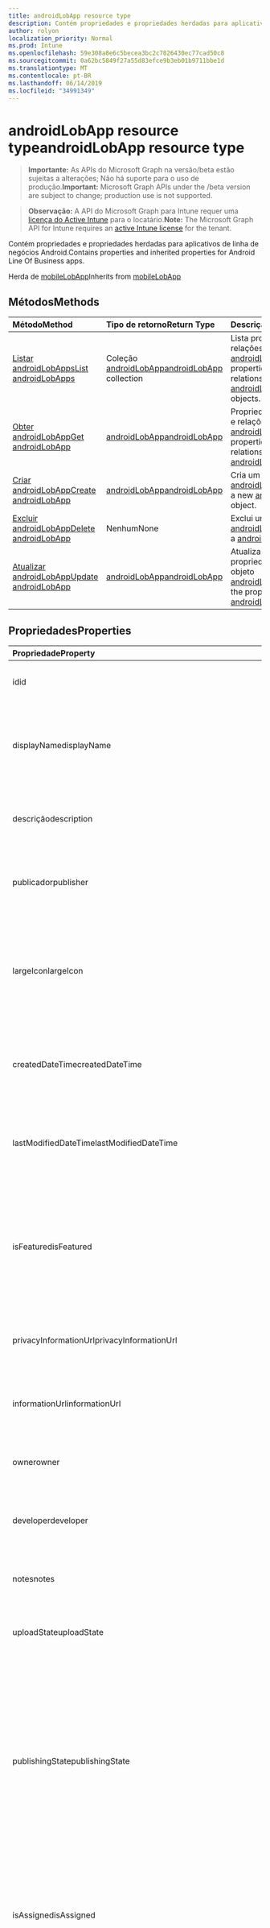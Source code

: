 ```yaml
---
title: androidLobApp resource type
description: Contém propriedades e propriedades herdadas para aplicativos de linha de negócios Android.
author: rolyon
localization_priority: Normal
ms.prod: Intune
ms.openlocfilehash: 59e308a8e6c5becea3bc2c7826430ec77cad50c8
ms.sourcegitcommit: 0a62bc5849f27a55d83efce9b3eb01b9711bbe1d
ms.translationtype: MT
ms.contentlocale: pt-BR
ms.lasthandoff: 06/14/2019
ms.locfileid: "34991349"
---
```

# <a name="androidlobapp-resource-type"></a><span data-ttu-id="ac9b6-103">androidLobApp resource type</span><span class="sxs-lookup"><span data-stu-id="ac9b6-103">androidLobApp resource type</span></span>

> <span data-ttu-id="ac9b6-104">**Importante:** As APIs do Microsoft Graph na versão/beta estão sujeitas a alterações; Não há suporte para o uso de produção.</span><span class="sxs-lookup"><span data-stu-id="ac9b6-104">**Important:** Microsoft Graph APIs under the /beta version are subject to change; production use is not supported.</span></span>

> <span data-ttu-id="ac9b6-105">**Observação:** A API do Microsoft Graph para Intune requer uma [licença do Active Intune](https://go.microsoft.com/fwlink/?linkid=839381) para o locatário.</span><span class="sxs-lookup"><span data-stu-id="ac9b6-105">**Note:** The Microsoft Graph API for Intune requires an [active Intune license](https://go.microsoft.com/fwlink/?linkid=839381) for the tenant.</span></span>

<span data-ttu-id="ac9b6-106">Contém propriedades e propriedades herdadas para aplicativos de linha de negócios Android.</span><span class="sxs-lookup"><span data-stu-id="ac9b6-106">Contains properties and inherited properties for Android Line Of Business apps.</span></span>


<span data-ttu-id="ac9b6-107">Herda de [mobileLobApp](../resources/intune-apps-mobilelobapp.md)</span><span class="sxs-lookup"><span data-stu-id="ac9b6-107">Inherits from [mobileLobApp](../resources/intune-apps-mobilelobapp.md)</span></span>

## <a name="methods"></a><span data-ttu-id="ac9b6-108">Métodos</span><span class="sxs-lookup"><span data-stu-id="ac9b6-108">Methods</span></span>
|<span data-ttu-id="ac9b6-109">Método</span><span class="sxs-lookup"><span data-stu-id="ac9b6-109">Method</span></span>|<span data-ttu-id="ac9b6-110">Tipo de retorno</span><span class="sxs-lookup"><span data-stu-id="ac9b6-110">Return Type</span></span>|<span data-ttu-id="ac9b6-111">Descrição</span><span class="sxs-lookup"><span data-stu-id="ac9b6-111">Description</span></span>|
|:---|:---|:---|
|[<span data-ttu-id="ac9b6-112">Listar androidLobApps</span><span class="sxs-lookup"><span data-stu-id="ac9b6-112">List androidLobApps</span></span>](../api/intune-apps-androidlobapp-list.md)|<span data-ttu-id="ac9b6-113">Coleção [androidLobApp](../resources/intune-apps-androidlobapp.md)</span><span class="sxs-lookup"><span data-stu-id="ac9b6-113">[androidLobApp](../resources/intune-apps-androidlobapp.md) collection</span></span>|<span data-ttu-id="ac9b6-114">Lista propriedades e relações dos objetos [androidLobApp](../resources/intune-apps-androidlobapp.md).</span><span class="sxs-lookup"><span data-stu-id="ac9b6-114">List properties and relationships of the [androidLobApp](../resources/intune-apps-androidlobapp.md) objects.</span></span>|
|[<span data-ttu-id="ac9b6-115">Obter androidLobApp</span><span class="sxs-lookup"><span data-stu-id="ac9b6-115">Get androidLobApp</span></span>](../api/intune-apps-androidlobapp-get.md)|[<span data-ttu-id="ac9b6-116">androidLobApp</span><span class="sxs-lookup"><span data-stu-id="ac9b6-116">androidLobApp</span></span>](../resources/intune-apps-androidlobapp.md)|<span data-ttu-id="ac9b6-117">Propriedades de leitura e relações do objeto [androidLobApp](../resources/intune-apps-androidlobapp.md).</span><span class="sxs-lookup"><span data-stu-id="ac9b6-117">Read properties and relationships of the [androidLobApp](../resources/intune-apps-androidlobapp.md) object.</span></span>|
|[<span data-ttu-id="ac9b6-118">Criar androidLobApp</span><span class="sxs-lookup"><span data-stu-id="ac9b6-118">Create androidLobApp</span></span>](../api/intune-apps-androidlobapp-create.md)|[<span data-ttu-id="ac9b6-119">androidLobApp</span><span class="sxs-lookup"><span data-stu-id="ac9b6-119">androidLobApp</span></span>](../resources/intune-apps-androidlobapp.md)|<span data-ttu-id="ac9b6-120">Cria um novo objeto [androidLobApp](../resources/intune-apps-androidlobapp.md).</span><span class="sxs-lookup"><span data-stu-id="ac9b6-120">Create a new [androidLobApp](../resources/intune-apps-androidlobapp.md) object.</span></span>|
|[<span data-ttu-id="ac9b6-121">Excluir androidLobApp</span><span class="sxs-lookup"><span data-stu-id="ac9b6-121">Delete androidLobApp</span></span>](../api/intune-apps-androidlobapp-delete.md)|<span data-ttu-id="ac9b6-122">Nenhum</span><span class="sxs-lookup"><span data-stu-id="ac9b6-122">None</span></span>|<span data-ttu-id="ac9b6-123">Exclui um [androidLobApp](../resources/intune-apps-androidlobapp.md).</span><span class="sxs-lookup"><span data-stu-id="ac9b6-123">Deletes a [androidLobApp](../resources/intune-apps-androidlobapp.md).</span></span>|
|[<span data-ttu-id="ac9b6-124">Atualizar androidLobApp</span><span class="sxs-lookup"><span data-stu-id="ac9b6-124">Update androidLobApp</span></span>](../api/intune-apps-androidlobapp-update.md)|[<span data-ttu-id="ac9b6-125">androidLobApp</span><span class="sxs-lookup"><span data-stu-id="ac9b6-125">androidLobApp</span></span>](../resources/intune-apps-androidlobapp.md)|<span data-ttu-id="ac9b6-126">Atualiza as propriedades de um objeto [androidLobApp](../resources/intune-apps-androidlobapp.md).</span><span class="sxs-lookup"><span data-stu-id="ac9b6-126">Update the properties of a [androidLobApp](../resources/intune-apps-androidlobapp.md) object.</span></span>|

## <a name="properties"></a><span data-ttu-id="ac9b6-127">Propriedades</span><span class="sxs-lookup"><span data-stu-id="ac9b6-127">Properties</span></span>
|<span data-ttu-id="ac9b6-128">Propriedade</span><span class="sxs-lookup"><span data-stu-id="ac9b6-128">Property</span></span>|<span data-ttu-id="ac9b6-129">Tipo</span><span class="sxs-lookup"><span data-stu-id="ac9b6-129">Type</span></span>|<span data-ttu-id="ac9b6-130">Descrição</span><span class="sxs-lookup"><span data-stu-id="ac9b6-130">Description</span></span>|
|:---|:---|:---|
|<span data-ttu-id="ac9b6-131">id</span><span class="sxs-lookup"><span data-stu-id="ac9b6-131">id</span></span>|<span data-ttu-id="ac9b6-132">String</span><span class="sxs-lookup"><span data-stu-id="ac9b6-132">String</span></span>|<span data-ttu-id="ac9b6-133">Chave da entidade.</span><span class="sxs-lookup"><span data-stu-id="ac9b6-133">Key of the entity.</span></span> <span data-ttu-id="ac9b6-134">Herdado de [mobileApp](../resources/intune-apps-mobileapp.md)</span><span class="sxs-lookup"><span data-stu-id="ac9b6-134">Inherited from [mobileApp](../resources/intune-apps-mobileapp.md)</span></span>|
|<span data-ttu-id="ac9b6-135">displayName</span><span class="sxs-lookup"><span data-stu-id="ac9b6-135">displayName</span></span>|<span data-ttu-id="ac9b6-136">String</span><span class="sxs-lookup"><span data-stu-id="ac9b6-136">String</span></span>|<span data-ttu-id="ac9b6-137">O título do aplicativo importado ou definido pelo administrador.</span><span class="sxs-lookup"><span data-stu-id="ac9b6-137">The admin provided or imported title of the app.</span></span> <span data-ttu-id="ac9b6-138">Herdado de [mobileApp](../resources/intune-apps-mobileapp.md)</span><span class="sxs-lookup"><span data-stu-id="ac9b6-138">Inherited from [mobileApp](../resources/intune-apps-mobileapp.md)</span></span>|
|<span data-ttu-id="ac9b6-139">descrição</span><span class="sxs-lookup"><span data-stu-id="ac9b6-139">description</span></span>|<span data-ttu-id="ac9b6-140">String</span><span class="sxs-lookup"><span data-stu-id="ac9b6-140">String</span></span>|<span data-ttu-id="ac9b6-141">A descrição do aplicativo.</span><span class="sxs-lookup"><span data-stu-id="ac9b6-141">The description of the app.</span></span> <span data-ttu-id="ac9b6-142">Herdado de [mobileApp](../resources/intune-apps-mobileapp.md)</span><span class="sxs-lookup"><span data-stu-id="ac9b6-142">Inherited from [mobileApp](../resources/intune-apps-mobileapp.md)</span></span>|
|<span data-ttu-id="ac9b6-143">publicador</span><span class="sxs-lookup"><span data-stu-id="ac9b6-143">publisher</span></span>|<span data-ttu-id="ac9b6-144">String</span><span class="sxs-lookup"><span data-stu-id="ac9b6-144">String</span></span>|<span data-ttu-id="ac9b6-145">O publicador do aplicativo.</span><span class="sxs-lookup"><span data-stu-id="ac9b6-145">The publisher of the app.</span></span> <span data-ttu-id="ac9b6-146">Herdado de [mobileApp](../resources/intune-apps-mobileapp.md)</span><span class="sxs-lookup"><span data-stu-id="ac9b6-146">Inherited from [mobileApp](../resources/intune-apps-mobileapp.md)</span></span>|
|<span data-ttu-id="ac9b6-147">largeIcon</span><span class="sxs-lookup"><span data-stu-id="ac9b6-147">largeIcon</span></span>|[<span data-ttu-id="ac9b6-148">mimeContent</span><span class="sxs-lookup"><span data-stu-id="ac9b6-148">mimeContent</span></span>](../resources/intune-shared-mimecontent.md)|<span data-ttu-id="ac9b6-149">O ícone grande, a ser exibido nos detalhes do aplicativo e usado para o carregamento do ícone.</span><span class="sxs-lookup"><span data-stu-id="ac9b6-149">The large icon, to be displayed in the app details and used for upload of the icon.</span></span> <span data-ttu-id="ac9b6-150">Herdado de [mobileApp](../resources/intune-apps-mobileapp.md)</span><span class="sxs-lookup"><span data-stu-id="ac9b6-150">Inherited from [mobileApp](../resources/intune-apps-mobileapp.md)</span></span>|
|<span data-ttu-id="ac9b6-151">createdDateTime</span><span class="sxs-lookup"><span data-stu-id="ac9b6-151">createdDateTime</span></span>|<span data-ttu-id="ac9b6-152">DateTimeOffset</span><span class="sxs-lookup"><span data-stu-id="ac9b6-152">DateTimeOffset</span></span>|<span data-ttu-id="ac9b6-153">A data e a hora da criação do aplicativo.</span><span class="sxs-lookup"><span data-stu-id="ac9b6-153">The date and time the app was created.</span></span> <span data-ttu-id="ac9b6-154">Herdado de [mobileApp](../resources/intune-apps-mobileapp.md)</span><span class="sxs-lookup"><span data-stu-id="ac9b6-154">Inherited from [mobileApp](../resources/intune-apps-mobileapp.md)</span></span>|
|<span data-ttu-id="ac9b6-155">lastModifiedDateTime</span><span class="sxs-lookup"><span data-stu-id="ac9b6-155">lastModifiedDateTime</span></span>|<span data-ttu-id="ac9b6-156">DateTimeOffset</span><span class="sxs-lookup"><span data-stu-id="ac9b6-156">DateTimeOffset</span></span>|<span data-ttu-id="ac9b6-157">A data e a hora que o aplicativo foi modificado pela última vez.</span><span class="sxs-lookup"><span data-stu-id="ac9b6-157">The date and time the app was last modified.</span></span> <span data-ttu-id="ac9b6-158">Herdado de [mobileApp](../resources/intune-apps-mobileapp.md)</span><span class="sxs-lookup"><span data-stu-id="ac9b6-158">Inherited from [mobileApp](../resources/intune-apps-mobileapp.md)</span></span>|
|<span data-ttu-id="ac9b6-159">isFeatured</span><span class="sxs-lookup"><span data-stu-id="ac9b6-159">isFeatured</span></span>|<span data-ttu-id="ac9b6-160">Boolean</span><span class="sxs-lookup"><span data-stu-id="ac9b6-160">Boolean</span></span>|<span data-ttu-id="ac9b6-161">O valor que indica se o aplicativo está marcado como em destaque pelo administrador. Herdado de [mobileApp](../resources/intune-apps-mobileapp.md)</span><span class="sxs-lookup"><span data-stu-id="ac9b6-161">The value indicating whether the app is marked as featured by the admin. Inherited from [mobileApp](../resources/intune-apps-mobileapp.md)</span></span>|
|<span data-ttu-id="ac9b6-162">privacyInformationUrl</span><span class="sxs-lookup"><span data-stu-id="ac9b6-162">privacyInformationUrl</span></span>|<span data-ttu-id="ac9b6-163">String</span><span class="sxs-lookup"><span data-stu-id="ac9b6-163">String</span></span>|<span data-ttu-id="ac9b6-164">A URL da declaração de privacidade.</span><span class="sxs-lookup"><span data-stu-id="ac9b6-164">The privacy statement Url.</span></span> <span data-ttu-id="ac9b6-165">Herdado de [mobileApp](../resources/intune-apps-mobileapp.md)</span><span class="sxs-lookup"><span data-stu-id="ac9b6-165">Inherited from [mobileApp](../resources/intune-apps-mobileapp.md)</span></span>|
|<span data-ttu-id="ac9b6-166">informationUrl</span><span class="sxs-lookup"><span data-stu-id="ac9b6-166">informationUrl</span></span>|<span data-ttu-id="ac9b6-167">String</span><span class="sxs-lookup"><span data-stu-id="ac9b6-167">String</span></span>|<span data-ttu-id="ac9b6-168">A URL de informações adicionais.</span><span class="sxs-lookup"><span data-stu-id="ac9b6-168">The more information Url.</span></span> <span data-ttu-id="ac9b6-169">Herdado de [mobileApp](../resources/intune-apps-mobileapp.md)</span><span class="sxs-lookup"><span data-stu-id="ac9b6-169">Inherited from [mobileApp](../resources/intune-apps-mobileapp.md)</span></span>|
|<span data-ttu-id="ac9b6-170">owner</span><span class="sxs-lookup"><span data-stu-id="ac9b6-170">owner</span></span>|<span data-ttu-id="ac9b6-171">String</span><span class="sxs-lookup"><span data-stu-id="ac9b6-171">String</span></span>|<span data-ttu-id="ac9b6-172">O proprietário do conteúdo.</span><span class="sxs-lookup"><span data-stu-id="ac9b6-172">The owner of the app.</span></span> <span data-ttu-id="ac9b6-173">Herdado de [mobileApp](../resources/intune-apps-mobileapp.md)</span><span class="sxs-lookup"><span data-stu-id="ac9b6-173">Inherited from [mobileApp](../resources/intune-apps-mobileapp.md)</span></span>|
|<span data-ttu-id="ac9b6-174">developer</span><span class="sxs-lookup"><span data-stu-id="ac9b6-174">developer</span></span>|<span data-ttu-id="ac9b6-175">String</span><span class="sxs-lookup"><span data-stu-id="ac9b6-175">String</span></span>|<span data-ttu-id="ac9b6-176">O desenvolvedor do aplicativo.</span><span class="sxs-lookup"><span data-stu-id="ac9b6-176">The developer of the app.</span></span> <span data-ttu-id="ac9b6-177">Herdado de [mobileApp](../resources/intune-apps-mobileapp.md)</span><span class="sxs-lookup"><span data-stu-id="ac9b6-177">Inherited from [mobileApp](../resources/intune-apps-mobileapp.md)</span></span>|
|<span data-ttu-id="ac9b6-178">notes</span><span class="sxs-lookup"><span data-stu-id="ac9b6-178">notes</span></span>|<span data-ttu-id="ac9b6-179">String</span><span class="sxs-lookup"><span data-stu-id="ac9b6-179">String</span></span>|<span data-ttu-id="ac9b6-180">Anotações do aplicativo.</span><span class="sxs-lookup"><span data-stu-id="ac9b6-180">Notes for the app.</span></span> <span data-ttu-id="ac9b6-181">Herdado de [mobileApp](../resources/intune-apps-mobileapp.md)</span><span class="sxs-lookup"><span data-stu-id="ac9b6-181">Inherited from [mobileApp](../resources/intune-apps-mobileapp.md)</span></span>|
|<span data-ttu-id="ac9b6-182">uploadState</span><span class="sxs-lookup"><span data-stu-id="ac9b6-182">uploadState</span></span>|<span data-ttu-id="ac9b6-183">Int32</span><span class="sxs-lookup"><span data-stu-id="ac9b6-183">Int32</span></span>|<span data-ttu-id="ac9b6-184">O estado de upload.</span><span class="sxs-lookup"><span data-stu-id="ac9b6-184">The upload state.</span></span> <span data-ttu-id="ac9b6-185">Herdado de [mobileApp](../resources/intune-apps-mobileapp.md)</span><span class="sxs-lookup"><span data-stu-id="ac9b6-185">Inherited from [mobileApp](../resources/intune-apps-mobileapp.md)</span></span>|
|<span data-ttu-id="ac9b6-186">publishingState</span><span class="sxs-lookup"><span data-stu-id="ac9b6-186">publishingState</span></span>|[<span data-ttu-id="ac9b6-187">mobileAppPublishingState</span><span class="sxs-lookup"><span data-stu-id="ac9b6-187">mobileAppPublishingState</span></span>](../resources/intune-apps-mobileapppublishingstate.md)|<span data-ttu-id="ac9b6-188">O estado de publicação do aplicativo.</span><span class="sxs-lookup"><span data-stu-id="ac9b6-188">The publishing state for the app.</span></span> <span data-ttu-id="ac9b6-189">O aplicativo não pode ser assinado, a menos que ele seja publicado.</span><span class="sxs-lookup"><span data-stu-id="ac9b6-189">The app cannot be assigned unless the app is published.</span></span> <span data-ttu-id="ac9b6-190">Herdado de [mobileApp](../resources/intune-apps-mobileapp.md).</span><span class="sxs-lookup"><span data-stu-id="ac9b6-190">Inherited from [mobileApp](../resources/intune-apps-mobileapp.md).</span></span> <span data-ttu-id="ac9b6-191">Os valores possíveis são: `notPublished`, `processing`, `published`.</span><span class="sxs-lookup"><span data-stu-id="ac9b6-191">Possible values are: `notPublished`, `processing`, `published`.</span></span>|
|<span data-ttu-id="ac9b6-192">isAssigned</span><span class="sxs-lookup"><span data-stu-id="ac9b6-192">isAssigned</span></span>|<span data-ttu-id="ac9b6-193">Boolean</span><span class="sxs-lookup"><span data-stu-id="ac9b6-193">Boolean</span></span>|<span data-ttu-id="ac9b6-194">O valor que indica se o aplicativo é atribuído a pelo menos um grupo.</span><span class="sxs-lookup"><span data-stu-id="ac9b6-194">The value indicating whether the app is assigned to at least one group.</span></span> <span data-ttu-id="ac9b6-195">Herdado de [mobileApp](../resources/intune-apps-mobileapp.md)</span><span class="sxs-lookup"><span data-stu-id="ac9b6-195">Inherited from [mobileApp](../resources/intune-apps-mobileapp.md)</span></span>|
|<span data-ttu-id="ac9b6-196">roleScopeTagIds</span><span class="sxs-lookup"><span data-stu-id="ac9b6-196">roleScopeTagIds</span></span>|<span data-ttu-id="ac9b6-197">Coleção de cadeias de caracteres</span><span class="sxs-lookup"><span data-stu-id="ac9b6-197">String collection</span></span>|<span data-ttu-id="ac9b6-198">Lista de IDs de marca de escopo para este aplicativo móvel.</span><span class="sxs-lookup"><span data-stu-id="ac9b6-198">List of scope tag ids for this mobile app.</span></span> <span data-ttu-id="ac9b6-199">Herdado de [mobileApp](../resources/intune-apps-mobileapp.md)</span><span class="sxs-lookup"><span data-stu-id="ac9b6-199">Inherited from [mobileApp](../resources/intune-apps-mobileapp.md)</span></span>|
|<span data-ttu-id="ac9b6-200">dependentAppCount</span><span class="sxs-lookup"><span data-stu-id="ac9b6-200">dependentAppCount</span></span>|<span data-ttu-id="ac9b6-201">Int32</span><span class="sxs-lookup"><span data-stu-id="ac9b6-201">Int32</span></span>|<span data-ttu-id="ac9b6-202">O número total de dependências do aplicativo filho.</span><span class="sxs-lookup"><span data-stu-id="ac9b6-202">The total number of dependencies the child app has.</span></span> <span data-ttu-id="ac9b6-203">Herdado de [mobileApp](../resources/intune-apps-mobileapp.md)</span><span class="sxs-lookup"><span data-stu-id="ac9b6-203">Inherited from [mobileApp](../resources/intune-apps-mobileapp.md)</span></span>|
|<span data-ttu-id="ac9b6-204">committedContentVersion</span><span class="sxs-lookup"><span data-stu-id="ac9b6-204">committedContentVersion</span></span>|<span data-ttu-id="ac9b6-205">String</span><span class="sxs-lookup"><span data-stu-id="ac9b6-205">String</span></span>|<span data-ttu-id="ac9b6-206">A versão do conteúdo interno confirmado.</span><span class="sxs-lookup"><span data-stu-id="ac9b6-206">The internal committed content version.</span></span> <span data-ttu-id="ac9b6-207">Herdado de [mobileLobApp](../resources/intune-apps-mobilelobapp.md)</span><span class="sxs-lookup"><span data-stu-id="ac9b6-207">Inherited from [mobileLobApp](../resources/intune-apps-mobilelobapp.md)</span></span>|
|<span data-ttu-id="ac9b6-208">fileName</span><span class="sxs-lookup"><span data-stu-id="ac9b6-208">fileName</span></span>|<span data-ttu-id="ac9b6-209">String</span><span class="sxs-lookup"><span data-stu-id="ac9b6-209">String</span></span>|<span data-ttu-id="ac9b6-210">O nome do arquivo do aplicativo Lob principal.</span><span class="sxs-lookup"><span data-stu-id="ac9b6-210">The name of the main Lob application file.</span></span> <span data-ttu-id="ac9b6-211">Herdado de [mobileLobApp](../resources/intune-apps-mobilelobapp.md)</span><span class="sxs-lookup"><span data-stu-id="ac9b6-211">Inherited from [mobileLobApp](../resources/intune-apps-mobilelobapp.md)</span></span>|
|<span data-ttu-id="ac9b6-212">size</span><span class="sxs-lookup"><span data-stu-id="ac9b6-212">size</span></span>|<span data-ttu-id="ac9b6-213">Int64</span><span class="sxs-lookup"><span data-stu-id="ac9b6-213">Int64</span></span>|<span data-ttu-id="ac9b6-214">O tamanho total, incluindo todos os arquivos carregados.</span><span class="sxs-lookup"><span data-stu-id="ac9b6-214">The total size, including all uploaded files.</span></span> <span data-ttu-id="ac9b6-215">Herdado de [mobileLobApp](../resources/intune-apps-mobilelobapp.md)</span><span class="sxs-lookup"><span data-stu-id="ac9b6-215">Inherited from [mobileLobApp](../resources/intune-apps-mobilelobapp.md)</span></span>|
|<span data-ttu-id="ac9b6-216">packageId</span><span class="sxs-lookup"><span data-stu-id="ac9b6-216">packageId</span></span>|<span data-ttu-id="ac9b6-217">String</span><span class="sxs-lookup"><span data-stu-id="ac9b6-217">String</span></span>|<span data-ttu-id="ac9b6-218">O identificador do pacote.</span><span class="sxs-lookup"><span data-stu-id="ac9b6-218">The package identifier.</span></span>|
|<span data-ttu-id="ac9b6-219">identityName</span><span class="sxs-lookup"><span data-stu-id="ac9b6-219">identityName</span></span>|<span data-ttu-id="ac9b6-220">String</span><span class="sxs-lookup"><span data-stu-id="ac9b6-220">String</span></span>|<span data-ttu-id="ac9b6-221">O Nome da Identidade.</span><span class="sxs-lookup"><span data-stu-id="ac9b6-221">The Identity Name.</span></span>|
|<span data-ttu-id="ac9b6-222">minimumSupportedOperatingSystem</span><span class="sxs-lookup"><span data-stu-id="ac9b6-222">minimumSupportedOperatingSystem</span></span>|[<span data-ttu-id="ac9b6-223">androidMinimumOperatingSystem</span><span class="sxs-lookup"><span data-stu-id="ac9b6-223">androidMinimumOperatingSystem</span></span>](../resources/intune-apps-androidminimumoperatingsystem.md)|<span data-ttu-id="ac9b6-224">O valor do sistema de operacional mínimo aplicável.</span><span class="sxs-lookup"><span data-stu-id="ac9b6-224">The value for the minimum applicable operating system.</span></span>|
|<span data-ttu-id="ac9b6-225">versionName</span><span class="sxs-lookup"><span data-stu-id="ac9b6-225">versionName</span></span>|<span data-ttu-id="ac9b6-226">String</span><span class="sxs-lookup"><span data-stu-id="ac9b6-226">String</span></span>|<span data-ttu-id="ac9b6-227">O nome da versão do aplicativo de Linha de Negócios (LoB) Android.</span><span class="sxs-lookup"><span data-stu-id="ac9b6-227">The version name of Android Line of Business (LoB) app.</span></span>|
|<span data-ttu-id="ac9b6-228">versionCode</span><span class="sxs-lookup"><span data-stu-id="ac9b6-228">versionCode</span></span>|<span data-ttu-id="ac9b6-229">String</span><span class="sxs-lookup"><span data-stu-id="ac9b6-229">String</span></span>|<span data-ttu-id="ac9b6-230">O código da versão do aplicativo de Linha de Negócios (LoB) Android.</span><span class="sxs-lookup"><span data-stu-id="ac9b6-230">The version code of Android Line of Business (LoB) app.</span></span>|
|<span data-ttu-id="ac9b6-231">identityVersion</span><span class="sxs-lookup"><span data-stu-id="ac9b6-231">identityVersion</span></span>|<span data-ttu-id="ac9b6-232">String</span><span class="sxs-lookup"><span data-stu-id="ac9b6-232">String</span></span>|<span data-ttu-id="ac9b6-233">A versão da identidade.</span><span class="sxs-lookup"><span data-stu-id="ac9b6-233">The identity version.</span></span>|

## <a name="relationships"></a><span data-ttu-id="ac9b6-234">Relações</span><span class="sxs-lookup"><span data-stu-id="ac9b6-234">Relationships</span></span>
|<span data-ttu-id="ac9b6-235">Relação</span><span class="sxs-lookup"><span data-stu-id="ac9b6-235">Relationship</span></span>|<span data-ttu-id="ac9b6-236">Tipo</span><span class="sxs-lookup"><span data-stu-id="ac9b6-236">Type</span></span>|<span data-ttu-id="ac9b6-237">Descrição</span><span class="sxs-lookup"><span data-stu-id="ac9b6-237">Description</span></span>|
|:---|:---|:---|
|<span data-ttu-id="ac9b6-238">categories</span><span class="sxs-lookup"><span data-stu-id="ac9b6-238">categories</span></span>|<span data-ttu-id="ac9b6-239">Coleção [mobileAppCategory](../resources/intune-apps-mobileappcategory.md)</span><span class="sxs-lookup"><span data-stu-id="ac9b6-239">[mobileAppCategory](../resources/intune-apps-mobileappcategory.md) collection</span></span>|<span data-ttu-id="ac9b6-240">A lista de categorias para este aplicativo.</span><span class="sxs-lookup"><span data-stu-id="ac9b6-240">The list of categories for this app.</span></span> <span data-ttu-id="ac9b6-241">Herdado de [mobileApp](../resources/intune-apps-mobileapp.md)</span><span class="sxs-lookup"><span data-stu-id="ac9b6-241">Inherited from [mobileApp](../resources/intune-apps-mobileapp.md)</span></span>|
|<span data-ttu-id="ac9b6-242">assignments</span><span class="sxs-lookup"><span data-stu-id="ac9b6-242">assignments</span></span>|<span data-ttu-id="ac9b6-243">Coleção [mobileAppAssignment](../resources/intune-apps-mobileappassignment.md)</span><span class="sxs-lookup"><span data-stu-id="ac9b6-243">[mobileAppAssignment](../resources/intune-apps-mobileappassignment.md) collection</span></span>|<span data-ttu-id="ac9b6-244">A lista de atribuições de grupo para esse aplicativo móvel.</span><span class="sxs-lookup"><span data-stu-id="ac9b6-244">The list of group assignments for this mobile app.</span></span> <span data-ttu-id="ac9b6-245">Herdado de [mobileApp](../resources/intune-apps-mobileapp.md)</span><span class="sxs-lookup"><span data-stu-id="ac9b6-245">Inherited from [mobileApp](../resources/intune-apps-mobileapp.md)</span></span>|
|<span data-ttu-id="ac9b6-246">installSummary</span><span class="sxs-lookup"><span data-stu-id="ac9b6-246">installSummary</span></span>|[<span data-ttu-id="ac9b6-247">mobileAppInstallSummary</span><span class="sxs-lookup"><span data-stu-id="ac9b6-247">mobileAppInstallSummary</span></span>](../resources/intune-apps-mobileappinstallsummary.md)|<span data-ttu-id="ac9b6-248">Resumo de instalação do aplicativo móvel.</span><span class="sxs-lookup"><span data-stu-id="ac9b6-248">Mobile App Install Summary.</span></span> <span data-ttu-id="ac9b6-249">Herdado de [mobileApp](../resources/intune-apps-mobileapp.md)</span><span class="sxs-lookup"><span data-stu-id="ac9b6-249">Inherited from [mobileApp](../resources/intune-apps-mobileapp.md)</span></span>|
|<span data-ttu-id="ac9b6-250">deviceStatuses</span><span class="sxs-lookup"><span data-stu-id="ac9b6-250">deviceStatuses</span></span>|<span data-ttu-id="ac9b6-251">coleção [mobileAppInstallStatus](../resources/intune-apps-mobileappinstallstatus.md)</span><span class="sxs-lookup"><span data-stu-id="ac9b6-251">[mobileAppInstallStatus](../resources/intune-apps-mobileappinstallstatus.md) collection</span></span>|<span data-ttu-id="ac9b6-252">A lista de Estados de instalação para este aplicativo móvel.</span><span class="sxs-lookup"><span data-stu-id="ac9b6-252">The list of installation states for this mobile app.</span></span> <span data-ttu-id="ac9b6-253">Herdado de [mobileApp](../resources/intune-apps-mobileapp.md)</span><span class="sxs-lookup"><span data-stu-id="ac9b6-253">Inherited from [mobileApp](../resources/intune-apps-mobileapp.md)</span></span>|
|<span data-ttu-id="ac9b6-254">userStatuses</span><span class="sxs-lookup"><span data-stu-id="ac9b6-254">userStatuses</span></span>|<span data-ttu-id="ac9b6-255">coleção [userAppInstallStatus](../resources/intune-apps-userappinstallstatus.md)</span><span class="sxs-lookup"><span data-stu-id="ac9b6-255">[userAppInstallStatus](../resources/intune-apps-userappinstallstatus.md) collection</span></span>|<span data-ttu-id="ac9b6-256">A lista de Estados de instalação para este aplicativo móvel.</span><span class="sxs-lookup"><span data-stu-id="ac9b6-256">The list of installation states for this mobile app.</span></span> <span data-ttu-id="ac9b6-257">Herdado de [mobileApp](../resources/intune-apps-mobileapp.md)</span><span class="sxs-lookup"><span data-stu-id="ac9b6-257">Inherited from [mobileApp](../resources/intune-apps-mobileapp.md)</span></span>|
|<span data-ttu-id="ac9b6-258">relações</span><span class="sxs-lookup"><span data-stu-id="ac9b6-258">relationships</span></span>|<span data-ttu-id="ac9b6-259">coleção [mobileAppRelationship](../resources/intune-apps-mobileapprelationship.md)</span><span class="sxs-lookup"><span data-stu-id="ac9b6-259">[mobileAppRelationship](../resources/intune-apps-mobileapprelationship.md) collection</span></span>|<span data-ttu-id="ac9b6-260">Lista de relações para este aplicativo móvel.</span><span class="sxs-lookup"><span data-stu-id="ac9b6-260">List of relationships for this mobile app.</span></span> <span data-ttu-id="ac9b6-261">Herdado de [mobileApp](../resources/intune-apps-mobileapp.md)</span><span class="sxs-lookup"><span data-stu-id="ac9b6-261">Inherited from [mobileApp](../resources/intune-apps-mobileapp.md)</span></span>|
|<span data-ttu-id="ac9b6-262">contentVersions</span><span class="sxs-lookup"><span data-stu-id="ac9b6-262">contentVersions</span></span>|<span data-ttu-id="ac9b6-263">Coleção [mobileAppContent](../resources/intune-apps-mobileappcontent.md)</span><span class="sxs-lookup"><span data-stu-id="ac9b6-263">[mobileAppContent](../resources/intune-apps-mobileappcontent.md) collection</span></span>|<span data-ttu-id="ac9b6-264">A lista das versões de conteúdo deste aplicativo.</span><span class="sxs-lookup"><span data-stu-id="ac9b6-264">The list of content versions for this app.</span></span> <span data-ttu-id="ac9b6-265">Herdado de [mobileLobApp](../resources/intune-apps-mobilelobapp.md)</span><span class="sxs-lookup"><span data-stu-id="ac9b6-265">Inherited from [mobileLobApp](../resources/intune-apps-mobilelobapp.md)</span></span>|

## <a name="json-representation"></a><span data-ttu-id="ac9b6-266">Representação JSON</span><span class="sxs-lookup"><span data-stu-id="ac9b6-266">JSON Representation</span></span>
<span data-ttu-id="ac9b6-267">Veja a seguir uma representação JSON do recurso.</span><span class="sxs-lookup"><span data-stu-id="ac9b6-267">Here is a JSON representation of the resource.</span></span>
<!-- {
  "blockType": "resource",
  "keyProperty": "id",
  "@odata.type": "microsoft.graph.androidLobApp"
}
-->
``` json
{
  "@odata.type": "#microsoft.graph.androidLobApp",
  "id": "String (identifier)",
  "displayName": "String",
  "description": "String",
  "publisher": "String",
  "largeIcon": {
    "@odata.type": "microsoft.graph.mimeContent",
    "type": "String",
    "value": "binary"
  },
  "createdDateTime": "String (timestamp)",
  "lastModifiedDateTime": "String (timestamp)",
  "isFeatured": true,
  "privacyInformationUrl": "String",
  "informationUrl": "String",
  "owner": "String",
  "developer": "String",
  "notes": "String",
  "uploadState": 1024,
  "publishingState": "String",
  "isAssigned": true,
  "roleScopeTagIds": [
    "String"
  ],
  "dependentAppCount": 1024,
  "committedContentVersion": "String",
  "fileName": "String",
  "size": 1024,
  "packageId": "String",
  "identityName": "String",
  "minimumSupportedOperatingSystem": {
    "@odata.type": "microsoft.graph.androidMinimumOperatingSystem",
    "v4_0": true,
    "v4_0_3": true,
    "v4_1": true,
    "v4_2": true,
    "v4_3": true,
    "v4_4": true,
    "v5_0": true,
    "v5_1": true,
    "v6_0": true,
    "v7_0": true,
    "v7_1": true,
    "v8_0": true,
    "v8_1": true,
    "v9_0": true
  },
  "versionName": "String",
  "versionCode": "String",
  "identityVersion": "String"
}
```





